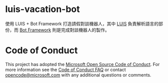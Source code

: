 # luis-vacation-bot
使用 LUIS + Bot Framework 打造請假對談機器人，其中 [LUIS](http://luis.ai/) 負責解析語言的部份，而 [Bot Framework](https://dev.botframework.com/) 則是完成對談機器人的製作。

# Code of Conduct
This project has adopted the [Microsoft Open Source Code of Conduct](https://opensource.microsoft.com/codeofconduct/). For more information see the [Code of Conduct FAQ](https://opensource.microsoft.com/codeofconduct/faq/) or contact [opencode@microsoft.com](mailto:opencode@microsoft.com) with any additional questions or comments.